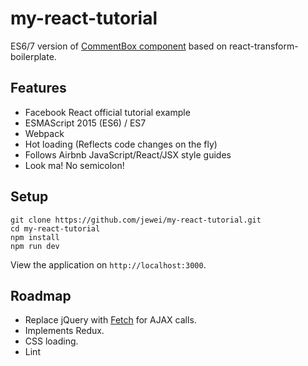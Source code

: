 # my-react-tutorial
ES6/7 version of [CommentBox component](https://facebook.github.io/react/docs/tutorial.html) based on react-transform-boilerplate.

## Features
* Facebook React official tutorial example
* ESMAScript 2015 (ES6) / ES7
* Webpack
* Hot loading (Reflects code changes on the fly)
* Follows Airbnb JavaScript/React/JSX style guides
* Look ma! No semicolon!

## Setup
    git clone https://github.com/jewei/my-react-tutorial.git
    cd my-react-tutorial
    npm install
    npm run dev

View the application on `http://localhost:3000`.

## Roadmap
* Replace jQuery with [Fetch](https://github.com/github/fetch) for AJAX calls.
* Implements Redux.
* CSS loading.
* Lint
